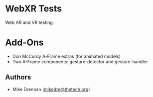 # WebXR Tests

Web AR and VR testing.


# Add-Ons

* Don McCurdy A-Frame extras (for animated models)
* Two A-Frame components: gesture-detector and gesture-handler.

## Authors

* Mike Drennan (mikedre@thetech.org)

